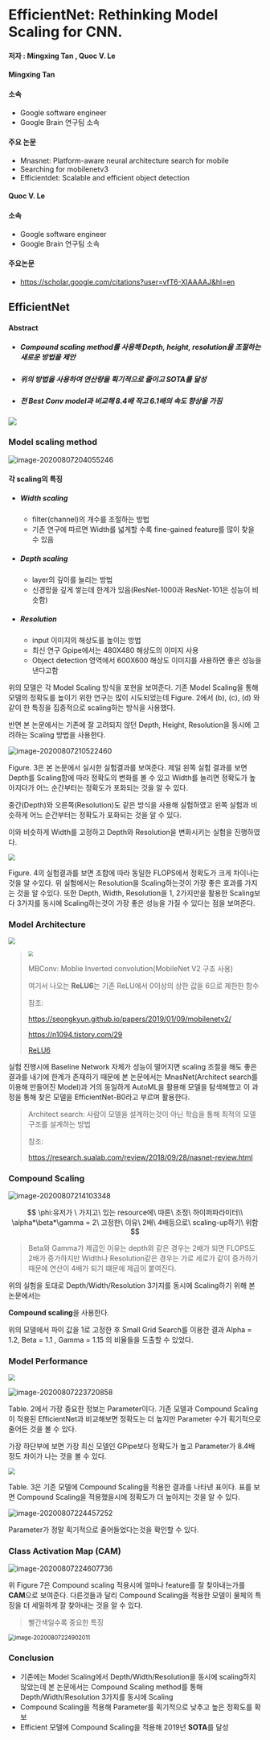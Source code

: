 # EfficientNet: Rethinking Model Scaling for CNN.

#### 저자 : Mingxing Tan , Quoc V. Le 

#### Mingxing Tan

#### 소속

- Google software engineer
- Google Brain 연구팀 소속

#### 주요 논문

- Mnasnet: Platform-aware neural architecture search for mobile
- Searching for mobilenetv3
- Efficientdet: Scalable and efficient object detection



#### Quoc V. Le

#### 소속

- Google software engineer
- Google Brain 연구팀 소속

#### 주요논문

- https://scholar.google.com/citations?user=vfT6-XIAAAAJ&hl=en



## EfficientNet

#### Abstract

- ##### Compound scaling method를 사용해 Depth, height, resolution을 조절하는 새로운 방법을 제안

- ##### 위의 방법을 사용하여 연산량을 획기적으로 줄이고 SOTA를 달성

- ##### 전 Best Conv model과 비교해 8.4배 작고  6.1배의 속도 향상을 가짐

<img src="https://github.com/Jonsuff/2020_summer_study/blob/Dongun/2020.08.10/EfficientNet_%ED%95%9C%EB%8F%99%EC%9A%B4/img/image-20200807204029546.png?raw=true" />



### Model scaling method

![image-20200807204055246](https://github.com/Jonsuff/2020_summer_study/blob/Dongun/2020.08.10/EfficientNet_%ED%95%9C%EB%8F%99%EC%9A%B4/img/image-20200807204055246.png?raw=true)



#### 각  scaling의 특징

- ##### Width scaling

  - filter(channel)의 개수를 조절하는 방법
  - 기존 연구에 따르면 Width를 넓게할 수록 fine-gained feature를 많이 찾을 수 있음

- ##### Depth scaling

  - layer의 깊이를 늘리는 방법
  - 신경망을 깊게 쌓는데 한계가 있음(ResNet-1000과 ResNet-101은 성능이 비슷함)

- ##### Resolution

  - input 이미지의 해상도를 높이는 방법
  - 최신 연구 Gpipe에서는 480X480 해상도의 이미지 사용
  - Object detection 영역에서 600X600 해상도 이미지를 사용하면 좋은 성능을 낸다고함



 위의 모델은 각 Model Scaling 방식을 포현을 보여준다. 기존 Model Scaling을 통해 모델의 정확도를 높이기 위한 연구는 많이 시도되었는데 Figure. 2에서 (b), (c), (d) 와 같이 한 특징을 집중적으로 scaling하는 방식을 사용했다.

 반면 본 논문에서는 기존에 잘 고려되지 않던 Depth, Height, Resolution을 동시에 고려하는 Scaling 방법을 사용한다.

![image-20200807210522460](https://github.com/Jonsuff/2020_summer_study/blob/Dongun/2020.08.10/EfficientNet_%ED%95%9C%EB%8F%99%EC%9A%B4/img/image-20200807210522460.png?raw=true)

 Figure. 3은 본 논문에서 실시한 실험결과를 보여준다. 제일 왼쪽 실험 결과를 보면 Depth를 Scaling함에 따라 정확도의 변화를 볼 수 있고 Width를 늘리면 정확도가 높아지다가 어느 순간부터는 정확도가 포화되는 것을 알 수 있다.

중간(Depth)와 오른쪽(Resolution)도 같은 방식을 사용해 실험하였고 왼쪽 실험과 비슷하게 어느 순간부터는 정확도가 포화되는 것을 알 수 있다.

이와 비슷하게 Width를 고정하고 Depth와 Resolution을 변화시키는 실험을 진행하였다.

<img src="https://github.com/Jonsuff/2020_summer_study/blob/Dongun/2020.08.10/EfficientNet_%ED%95%9C%EB%8F%99%EC%9A%B4/img/image-20200807211654755.png?raw=true" style="zoom:80%;" />



Figure. 4의 실험결과를 보면 조합에 따라 동일한 FLOPS에서 정확도가 크게 차이나는 것을 알 수있다. 위 실험에서는 Resolution을 Scaling하는것이 가장 좋은 효과를 가지는 것을 알 수있다. 또한  Depth, Width, Resolution을 1, 2가지만을 활용한 Scaling보다 3가지를 동시에 Scaling하는것이 가장 좋은 성능을 가질 수 있다는 점을 보여준다.

 

### Model Architecture

<img src="https://github.com/Jonsuff/2020_summer_study/blob/Dongun/2020.08.10/EfficientNet_%ED%95%9C%EB%8F%99%EC%9A%B4/img/image-20200807222215980.png?raw=true" style="zoom:80%;" />

> <img src="https://github.com/Jonsuff/2020_summer_study/blob/Dongun/2020.08.10/EfficientNet_%ED%95%9C%EB%8F%99%EC%9A%B4/img/image-20200811120126759.png?raw=true" style="zoom:60%;" />
>
> 
>
>  MBConv: Moblie Inverted convolution(MobileNet V2 구조 사용)
>
> 여기서 나오는 **ReLU6**는 기존 ReLU에서 0이상의 상한 값을 6으로 제한한 함수
>
> 참조:
>
>  https://seongkyun.github.io/papers/2019/01/09/mobilenetv2/
>
> https://n1094.tistory.com/29
>
> [ReLU6](https://gaussian37.github.io/dl-concept-relu6/)

 실험 진행시에 Baseline Network 자체가 성능이 떨어지면 scaling 조절을 해도 좋은 결과를 내기에 한계가 존재하기 때문에 본 논문에서는 MnasNet(Architect search를 이용해 만들어진 Model)과 거의 동일하게 AutoML을 활용해 모델을 탐색해했고 이 과정을 통해 찾은 모델을 EfficientNet-B0라고 부르며 활용한다.

> Architect search: 사람이 모델을 설계하는것이 아닌 학습을 통해 최적의 모델 구조를 설계하는 방법
>
> 참조:
>
> https://research.sualab.com/review/2018/09/28/nasnet-review.html





### Compound Scaling



​![image-20200807214103348](https://github.com/Jonsuff/2020_summer_study/blob/Dongun/2020.08.10/EfficientNet_%ED%95%9C%EB%8F%99%EC%9A%B4/img/image-20200807214103348.png?raw=true)

$$
\phi:유저가 \ 가지고\ 있는 resource에\ 따른\ 조정\ 하이퍼파라미터\\
\alpha*\beta*\gamma = 2\ 고정한\ 이유\ 2배\ 4배등으로\ scaling-up하기\ 위함
$$

> Beta와 Gamma가 제곱인 이유는 depth와 같은 경우는 2배가 되면 FLOPS도 2배가 증가하지만 Width나 Resolution같은 경우는 가로 세로가 같이 증가하기 때문에 연산이 4배가 되기 떄문에 제곱이 붙여진다.

 위의 실험을 토대로 Depth/Width/Resolution 3가지를 동시에 Scaling하기 위해 본 논문에서는

 **Compound scaling**을 사용한다.  

 위의 모델에서 파이 값을 1로 고정한 후 Small Grid Search를 이용한 결과 Alpha = 1.2, Beta = 1.1 , Gamma = 1.15 의 비율들을 도출할 수 있었다.



### Model Performance



<img src="https://github.com/Jonsuff/2020_summer_study/blob/Dongun/2020.08.10/EfficientNet_%ED%95%9C%EB%8F%99%EC%9A%B4/img/image-20200807224902011.png?raw=true" style="zoom:80%;" />





![image-20200807223720858](https://github.com/Jonsuff/2020_summer_study/blob/Dongun/2020.08.10/EfficientNet_%ED%95%9C%EB%8F%99%EC%9A%B4/img/image-20200807223720858.png?raw=true)

Table. 2에서 가장 중요한 정보는 Parameter이다. 기존 모델과 Compound Scaling이 적용된 EfficientNet과 비교해보면 정확도는 더 높지만 Parameter 수가 획기적으로 줄어든 것을 볼 수 있다.

가장 하단부에 보면 가장 최신 모델인 GPipe보다 정확도가 높고 Parameter가 8.4배 정도 차이가 나는 것을 볼 수 있다.

<img src="https://github.com/Jonsuff/2020_summer_study/blob/Dongun/2020.08.10/EfficientNet_%ED%95%9C%EB%8F%99%EC%9A%B4/img/image-20200807224127387.png?raw=true" style="zoom:80%;" />

Table. 3은 기존 모델에 Compound Scaling을 적용한 결과를 나타낸 표이다. 표를 보면 Compound Scaling을 적용했을시에 정확도가 더 높아지는 것을 알 수 있다.



![image-20200807224457252](https://github.com/Jonsuff/2020_summer_study/blob/Dongun/2020.08.10/EfficientNet_%ED%95%9C%EB%8F%99%EC%9A%B4/img/image-20200807224457252.png?raw=true)

Parameter가 정말 획기적으로 줄어들었다는것을 확인할 수 있다.



### Class Activation Map (CAM)

![image-20200807224607736](https://github.com/Jonsuff/2020_summer_study/blob/Dongun/2020.08.10/EfficientNet_%ED%95%9C%EB%8F%99%EC%9A%B4/img/image-20200807224607736.png?raw=true)

 위 Figure 7은 Compound scaling 적용시에 얼마나 feature를 잘 찾아내는가를 **CAM**으로 보여준다.  다른것들과 달리 Compound Scaling을 적용한 모델이 물체의 특징을 더 세밀하게 잘 찾아내는 것을 알 수 있다.

> 빨간색일수록 중요한 특징



<img src="https://github.com/Jonsuff/2020_summer_study/blob/Dongun/2020.08.10/EfficientNet_%ED%95%9C%EB%8F%99%EC%9A%B4/img/image-20200807224902011.png?raw=true" alt="image-20200807224902011" style="zoom:80%;" />





### Conclusion

- 기존에는 Model Scaling에서 Depth/Width/Resolution을 동시에 scaling하지 않았는데 본 논문에서는 Compound Scaling method를 통해 Depth/Width/Resolution 3가지를 동시에 Scaling
- Compound Scaling을 적용해 Parameter를 획기적으로 낮추고 높은 정확도를 확보
- Efficient 모델에 Compound Scaling을 적용해  2019년 **SOTA**를 달성 
